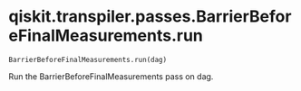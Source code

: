 # qiskit.transpiler.passes.BarrierBeforeFinalMeasurements.run

`BarrierBeforeFinalMeasurements.run(dag)`

Run the BarrierBeforeFinalMeasurements pass on dag.
